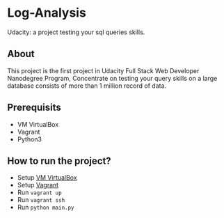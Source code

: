 # Log-Analysis
Udacity: a project testing your sql queries skills.

## About
This project is the first project in Udacity Full Stack Web Developer Nanodegree Program, Concentrate on testing your query skills on a large database consists of more than 1 million record of data.

## Prerequisits
- VM VirtualBox
- Vagrant
- Python3

## How to run the project?
- Setup [VM VirtualBox](https://www.virtualbox.org/)
- Setup [Vagrant](https://www.vagrantup.com/downloads.html)
- Run `vagrant up`
- Run `vagrant ssh`
- Run `python main.py`
